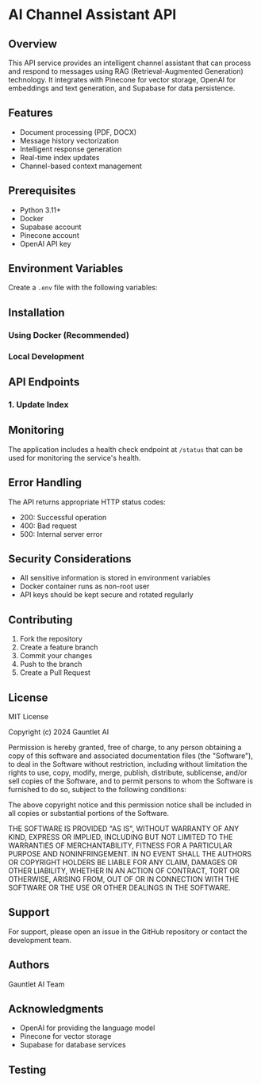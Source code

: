 # AI Channel Assistant API

## Overview
This API service provides an intelligent channel assistant that can process and respond to messages using RAG (Retrieval-Augmented Generation) technology. It integrates with Pinecone for vector storage, OpenAI for embeddings and text generation, and Supabase for data persistence.

## Features
- Document processing (PDF, DOCX)
- Message history vectorization
- Intelligent response generation
- Real-time index updates
- Channel-based context management

## Prerequisites
- Python 3.11+
- Docker
- Supabase account
- Pinecone account
- OpenAI API key

## Environment Variables
Create a `.env` file with the following variables:

## Installation

### Using Docker (Recommended)

### Local Development

## API Endpoints

### 1. Update Index

## Monitoring
The application includes a health check endpoint at `/status` that can be used for monitoring the service's health.

## Error Handling
The API returns appropriate HTTP status codes:
- 200: Successful operation
- 400: Bad request
- 500: Internal server error

## Security Considerations
- All sensitive information is stored in environment variables
- Docker container runs as non-root user
- API keys should be kept secure and rotated regularly

## Contributing
1. Fork the repository
2. Create a feature branch
3. Commit your changes
4. Push to the branch
5. Create a Pull Request

## License
MIT License

Copyright (c) 2024 Gauntlet AI

Permission is hereby granted, free of charge, to any person obtaining a copy
of this software and associated documentation files (the "Software"), to deal
in the Software without restriction, including without limitation the rights
to use, copy, modify, merge, publish, distribute, sublicense, and/or sell
copies of the Software, and to permit persons to whom the Software is
furnished to do so, subject to the following conditions:

The above copyright notice and this permission notice shall be included in all
copies or substantial portions of the Software.

THE SOFTWARE IS PROVIDED "AS IS", WITHOUT WARRANTY OF ANY KIND, EXPRESS OR
IMPLIED, INCLUDING BUT NOT LIMITED TO THE WARRANTIES OF MERCHANTABILITY,
FITNESS FOR A PARTICULAR PURPOSE AND NONINFRINGEMENT. IN NO EVENT SHALL THE
AUTHORS OR COPYRIGHT HOLDERS BE LIABLE FOR ANY CLAIM, DAMAGES OR OTHER
LIABILITY, WHETHER IN AN ACTION OF CONTRACT, TORT OR OTHERWISE, ARISING FROM,
OUT OF OR IN CONNECTION WITH THE SOFTWARE OR THE USE OR OTHER DEALINGS IN THE
SOFTWARE.

## Support
For support, please open an issue in the GitHub repository or contact the development team.

## Authors
Gauntlet AI Team

## Acknowledgments
- OpenAI for providing the language model
- Pinecone for vector storage
- Supabase for database services

## Testing
